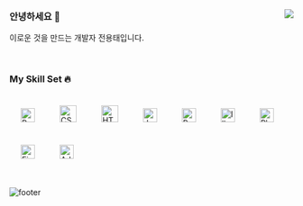 <br />

### 안녕하세요 👋  <img src="https://komarev.com/ghpvc/?username=yong313&&style=flat-square" align="right" />

이로운 것을 만드는 개발자 전용태입니다. 

<br />

  ### My Skill Set 🔥

  <div align="left">  
    <img style="margin: 20px" src="https://profilinator.rishav.dev/skills-assets/react-original-wordmark.svg" alt="React" height="25" />  
    <img style="margin: 20px" src="https://profilinator.rishav.dev/skills-assets/css3-original-wordmark.svg" alt="CSS3" height="30" />  
    <img style="margin: 20px" src="https://profilinator.rishav.dev/skills-assets/html5-original-wordmark.svg" alt="HTML5" height="30" />  
    <img style="margin: 20px" src="https://profilinator.rishav.dev/skills-assets/javascript-original.svg" alt="JavaScript" height="25" />
    <img style="margin: 20px" src="https://profilinator.rishav.dev/skills-assets/redux-original.svg" alt="Redux" height="25" /> 
    <img style="margin: 20px" src="https://profilinator.rishav.dev/skills-assets/adobe_illustrator-icon.svg" alt="Illustrator" height="25" />  
    <img style="margin: 20px" src="https://profilinator.rishav.dev/skills-assets/photoshop-plain.svg" alt="Photoshop" height="25" />  
    <img style="margin: 20px" src="https://profilinator.rishav.dev/skills-assets/figma-icon.svg" alt="Figma" height="25" />  
    <img style="margin: 20px" src="https://profilinator.rishav.dev/skills-assets/adobexd.png" alt="Adobe XD" height="25" />   
  </div>

<br />
 
<!-- ## Github Stats ⚙️

<table><tr><td valign="top" width="40%">
<img src="https://github-readme-stats.vercel.app/api?username=yong313&show_icons=true&count_private=true&hide_border=true" align="left" style="width: 100%" />
</td><td valign="top" width="40%">
<img src="https://github-readme-stats.vercel.app/api/top-langs/?username=ssinking91&hide_border=true&layout=compact" align="left" style="width: 100%" />
</td></tr></table>
<br/> -->

![footer](https://capsule-render.vercel.app/api?type=waving&color=gradient&height=160&section=footer)
